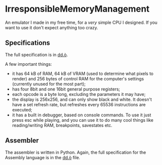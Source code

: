 # IrresponsibleMemoryManagement
An emulator I made in my free time, for a _very_ simple CPU I designed. If you want to use it don't expect anything too crazy.

## Specifications
The full specification is in [dd.ò](dd.ò).

A few important things:
* it has 64 kB of RAM, 64 kB of VRAM (used to determine what pixels to render) and 256 bytes of control RAM for the computer's settings (currently unused for the most part);
* has four 8bit and one 16bit general purpose registers;
* each opcode is a byte long, excluding the parameters it may have;
* the display is 256x256, and can only show black and white. It doesn't have a set refresh rate, but refreshes every 65536 instructions are executed;
* it has a built in debugger, based on console commands. To use it just press esc while playing, and you can use it to do many cool things like reading/writing RAM, breakpoints, savestates etc.

## Assembler
The assembler is written in Python. Again, the full specification for the Assembly language is in the [dd.ò](dd.ò) file.
